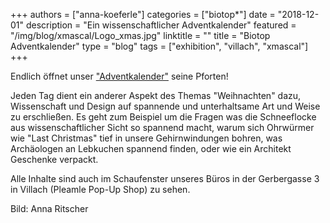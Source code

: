 +++
authors = ["anna-koeferle"]
categories = ["biotop*"]
date = "2018-12-01"
description = "Ein wissenschaftlicher Adventkalender"
featured = "/img/blog/xmascal/Logo_xmas.jpg"
linktitle = ""
title = "Biotop Adventkalender"
type = "blog"
tags = ["exhibition", "villach", "xmascal"]
+++

Endlich öffnet unser ["Adventkalender"](http://biotop.co/xmascal/de) seine Pforten!

Jeden Tag dient ein anderer Aspekt des Themas "Weihnachten" dazu, Wissenschaft und Design auf spannende und unterhaltsame Art und Weise zu erschließen. Es geht zum Beispiel um die Fragen was die Schneeflocke aus wissenschaftlicher Sicht so spannend macht, warum sich Ohrwürmer wie "Last Christmas"  tief in unsere Gehirnwindungen bohren, was Archäologen an Lebkuchen spannend finden, oder wie ein Architekt Geschenke verpackt.

Alle Inhalte sind auch im Schaufenster unseres Büros in der Gerbergasse 3 in Villach (Pleamle Pop-Up Shop) zu sehen.

Bild: Anna Ritscher
